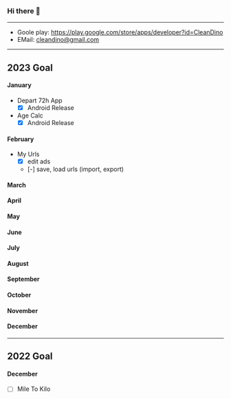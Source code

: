 ### Hi there 👋

--- 
  
  * Goole play: <https://play.google.com/store/apps/developer?id=CleanDino>
  * EMail: <cleandino@gmail.com>

--- 

## 2023 Goal

#### January
* Depart 72h App 
  - [x] Android Release

* Age Calc
  - [X] Android Release

#### February
* My Urls
  - [X] edit ads
  - [-] save, load urls (import, export)


#### March

#### April

#### May

#### June


#### July


#### August


#### September


#### October


#### November


#### December



---


## 2022 Goal

#### December
  - [ ] Mile To Kilo



